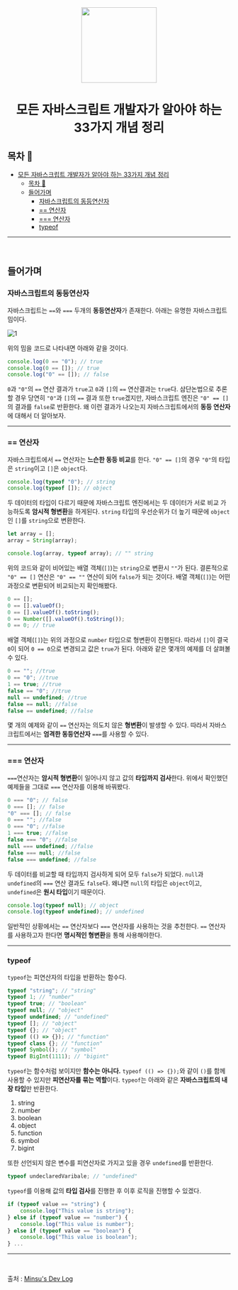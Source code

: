 <div align="center">

  <img height="170" width="170" src="https://img.icons8.com/color/344/javascript.png">

  # 모든 자바스크립트 개발자가 알아야 하는 33가지 개념 정리

</div>

## 목차 🥇

- [모든 자바스크립트 개발자가 알아야 하는 33가지 개념 정리](#모든-자바스크립트-개발자가-알아야-하는-33가지-개념-정리)
  - [목차 🥇](#목차-)
  - [들어가며](#들어가며)
    - [자바스크립트의 동등연산자](#자바스크립트의-동등연산자)
    - [== 연산자](#-연산자)
    - [=== 연산자](#-연산자-1)
    - [typeof](#typeof)


---

<br>

## 들어가며 

### 자바스크립트의 동등연산자

자바스크립트는 `==`와 `===` 두개의 **동등연산자**가 존재한다.
아래는 유명한 자바스크립트 밈이다.

![1](https://user-images.githubusercontent.com/59385491/99256363-a24b2980-2858-11eb-884d-2eece7924b79.png)

위의 밈을 코드로 나타내면 아래와 같을 것이다.

```javascript
console.log(0 == "0"); // true
console.log(0 == []); // true
console.log("0" == []); // false
```

`0`과 `"0"`의 `==` 연산 결과가 `true`고 `0`과 `[]`의 `==` 연산결과는 `true`다.
삼단논법으로 추론할 경우 당연히 `"0"`과 `[]`의 `==` 결과 또한 `true`겠지만, 
자바스크립트 엔진은 `"0" == []`의 결과를 `false`로 반환한다. 
왜 이런 결과가 나오는지 자바스크립트에서의 **동등 연산자**에 대해서 더 알아보자.

---

### == 연산자

자바스크립트에서 `==` 연산자는 **느슨한 동등 비교**를 한다.
`"0" == []`의 경우 `"0"`의 타입은 `string`이고 `[]`은 `object`다.

```javascript
console.log(typeof "0"); // string
console.log(typeof []); // object
```

두 데이터의 타입이 다르기 때문에 자바스크립트 엔진에서는 두 데이터가 서로 비교 가능하도록 **암시적 형변환**을 하게된다.
`string` 타입의 우선순위가 더 높기 때문에 `object`인 `[]`를 `string`으로 변환한다.

```javascript
let array = [];
array = String(array);

console.log(array, typeof array); // "" string
```

위의 코드와 같이 비어있는 배열 객체(`[]`)는 `string`으로 변환시 `""`가 된다.
결론적으로 `"0" == []` 연산은 `"0" == ""` 연산이 되어 `false`가 되는 것이다. 
배열 객체(`[]`)는 어떤 과정으로 변환되어 비교되는지 확인해봤다.

```javascript
0 == [];
0 == [].valueOf();
0 == [].valueOf().toString();
0 == Number([].valueOf().toString());
0 == 0; // true
```

배열 객체(`[]`)는 위의 과정으로 `number` 타입으로 형변환이 진행된다.
따라서 `[]`이 결국 `0`이 되어 `0 == 0`으로 변경되고 값은 `true`가 된다. 
아래와 같은 몇개의 예제를 더 살펴볼 수 있다. 

```javascript
0 == ""; //true
0 == "0"; //true
1 == true; //true
false == "0"; //true
null == undefined; //true
false == null; //false
false == undefined; //false
```

몇 개의 예제와 같이 `==` 연산자는 의도치 않은 **형변환**이 발생할 수 있다.
따라서 자바스크립트에서는 **엄격한 동등연산자** `===`를 사용할 수 있다.

---

### === 연산자

`===`연산자는 **암시적 형변환**이 일어나지 않고 값의 **타입까지 검사**한다.
위에서 확인했던 예제들을 그대로 `===` 연산자를 이용해 바꿔봤다.

```javascript
0 === "0"; // false
0 === []; // false
"0" === []; // false
0 === ""; //false
0 === "0"; //false
1 === true; //false
false === "0"; //false
null === undefined; //false
false === null; //false
false === undefined; //false
```

두 데이터를 비교할 때 타입까지 검사하게 되어 모두 `false`가 되었다.
`null`과 `undefined`의 `===` 연산 결과도 `false`다.
왜냐면 `null`의 타입은 `object`이고, `undefined`은 **원시 타입**이기 때문이다.

```javascript
console.log(typeof null); // object
console.log(typeof undefined); // undefined
```

일반적인 상황에서는 `==` 연산자보다 `===` 연산자를 사용하는 것을 추천한다.
`==` 연산자를 사용하고자 한다면 **명시적인 형변환**을 통해 사용해야한다.

---

### typeof

`typeof`는 피연산자의 타입을 반환하는 함수다.

```javascript
typeof "string"; // "string"
typeof 1; // "number"
typeof true; // "boolean"
typeof null; // "object"
typeof undefined; // "undefined"
typeof []; // "object"
typeof {}; // "object"
typeof (() => {}); // "function"
typeof class {}; // "function"
typeof Symbol(); // "symbol"
typeof BigInt(1111); // "bigint"
```

`typeof`는 함수처럼 보이지만 **함수는 아니다.**
`typeof (() => {});`와 같이 `()`를 함께 사용할 수 있지만 **피연산자를 묶는 역할**이다.
`typeof`는 아래와 같은 **자바스크립트의 내장 타입**만 반환한다.

1. string
2. number
3. boolean
4. object
5. function
6. symbol
7. bigint

또한 선언되지 않은 변수를 피연산자로 가지고 있을 경우 `undefined`를 반환한다.

```javascript
typeof undeclaredVaribale; // "undefined"
```

`typeof`를 이용해 값의 **타입 검사**를 진행한 후 이후 로직을 진행할 수 있겠다.

```javascript
if (typeof value == "string") {
    console.log("This value is string");
} else if (typeof value == "number") {
    console.log("This value is number");
} else if (typeof value == "boolean") {
    console.log("This value is boolean");
} ...
```

---


<br>

출처 : [Minsu's Dev Log](https://alstn2468.github.io/Javascript/2020-05-12-==-vs-===vs-typeof/)
